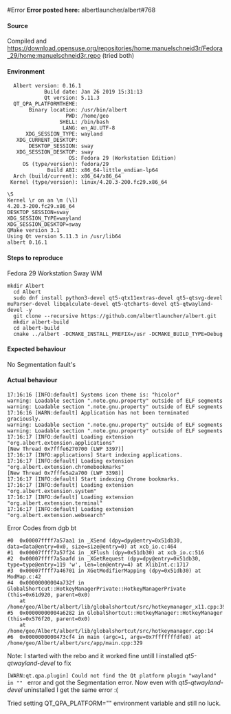 #Error
**Error posted here:** albertlauncher/albert#768

#### Source
Compiled and https://download.opensuse.org/repositories/home:manuelschneid3r/Fedora_29/home:manuelschneid3r.repo (tried both)

#### Environment
```
  Albert version: 0.16.1
            Build date: Jan 26 2019 15:31:13
            Qt version: 5.11.3
  QT_QPA_PLATFORMTHEME:
       Binary location: /usr/bin/albert
                   PWD: /home/geo
                 SHELL: /bin/bash
                  LANG: en_AU.UTF-8
      XDG_SESSION_TYPE: wayland
   XDG_CURRENT_DESKTOP:
       DESKTOP_SESSION: sway
   XDG_SESSION_DESKTOP: sway
                    OS: Fedora 29 (Workstation Edition)
     OS (type/version): fedora/29
             Build ABI: x86_64-little_endian-lp64
  Arch (build/current): x86_64/x86_64
 Kernel (type/version): linux/4.20.3-200.fc29.x86_64
```


```
\S
Kernel \r on an \m (\l)
4.20.3-200.fc29.x86_64
DESKTOP_SESSION=sway
XDG_SESSION_TYPE=wayland
XDG_SESSION_DESKTOP=sway
QMake version 3.1
Using Qt version 5.11.3 in /usr/lib64
albert 0.16.1
```

#### Steps to reproduce
Fedora 29 Workstation
Sway WM
```console
mkdir Albert
  cd Albert
  sudo dnf install python3-devel qt5-qtx11extras-devel qt5-qtsvg-devel muParser-devel libqalculate-devel qt5-qtcharts-devel qt5-qtwayland-devel -y
  git clone --recursive https://github.com/albertlauncher/albert.git
  mkdir albert-build
  cd albert-build
  cmake ../albert -DCMAKE_INSTALL_PREFIX=/usr -DCMAKE_BUILD_TYPE=Debug
```

#### Expected behaviour
No Segmentation fault's

#### Actual behaviour
```
17:16:16 [INFO:default] Systems icon theme is: "hicolor"
warning: Loadable section ".note.gnu.property" outside of ELF segments
warning: Loadable section ".note.gnu.property" outside of ELF segments
17:16:16 [WARN:default] Application has not been terminated graciously.
warning: Loadable section ".note.gnu.property" outside of ELF segments
warning: Loadable section ".note.gnu.property" outside of ELF segments
17:16:17 [INFO:default] Loading extension "org.albert.extension.applications"
[New Thread 0x7fffe6270700 (LWP 3397)]
17:16:17 [INFO:applications] Start indexing applications.
17:16:17 [INFO:default] Loading extension "org.albert.extension.chromebookmarks"
[New Thread 0x7fffe5a2a700 (LWP 3398)]
17:16:17 [INFO:default] Start indexing Chrome bookmarks.
17:16:17 [INFO:default] Loading extension "org.albert.extension.system"
17:16:17 [INFO:default] Loading extension "org.albert.extension.terminal"
17:16:17 [INFO:default] Loading extension "org.albert.extension.websearch"
```

Error Codes from dgb bt
```
#0  0x00007ffff7a57aa1 in _XSend (dpy=dpy@entry=0x51db30, data=data@entry=0x0, size=size@entry=0) at xcb_io.c:464
#1  0x00007ffff7a57f24 in _XFlush (dpy=0x51db30) at xcb_io.c:516
#2  0x00007ffff7a5aafd in _XGetRequest (dpy=dpy@entry=0x51db30, type=type@entry=119 'w', len=len@entry=4) at XlibInt.c:1717
#3  0x00007ffff7a46701 in XGetModifierMapping (dpy=0x51db30) at ModMap.c:42
#4  0x00000000004a732f in GlobalShortcut::HotkeyManagerPrivate::HotkeyManagerPrivate (this=0x61d920, parent=0x0)
    at /home/geo/Albert/albert/lib/globalshortcut/src/hotkeymanager_x11.cpp:394
#5  0x00000000004a6282 in GlobalShortcut::HotkeyManager::HotkeyManager (this=0x576f20, parent=0x0)
    at /home/geo/Albert/albert/lib/globalshortcut/src/hotkeymanager.cpp:14
#6  0x0000000000473cf4 in main (argc=1, argv=0x7fffffffdfe8) at /home/geo/Albert/albert/src/app/main.cpp:329
```


Note: I started with the rebo and it worked fine untill I installed _qt5-qtwayland-devel_ to fix  

```[WARN:qt.qpa.plugin] Could not find the Qt platform plugin "wayland" in "" ``` error and got the Segmentation error. Now even with _qt5-qtwayland-devel_ uninstalled I get the same error :(

Tried setting  QT_QPA_PLATFORM="" environment variable and still no luck.
